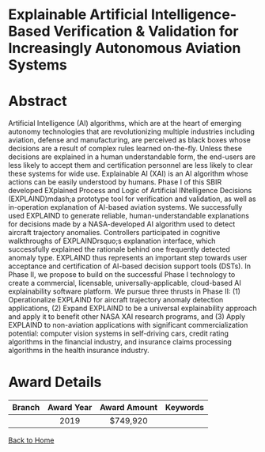 
Explainable Artificial Intelligence-Based Verification &amp; Validation for Increasingly Autonomous Aviation Systems
====================================================================================================================

# Abstract


Artificial Intelligence (AI) algorithms, which are at the heart of emerging autonomy technologies that are revolutionizing multiple industries including aviation, defense and manufacturing, are perceived as black boxes whose decisions are a result of complex rules learned on-the-fly. Unless these decisions are explained in a human understandable form, the end-users are less likely to accept them and certification personnel are less likely to clear these systems for wide use. Explainable AI (XAI) is an AI algorithm whose actions can be easily understood by humans. Phase I of this SBIR developed EXplained Process and Logic of Artificial INtelligence Decisions (EXPLAIND)mdash;a prototype tool for verification and validation, as well as in-operation explanation of AI-based aviation systems. We successfully used EXPLAIND to generate reliable, human-understandable explanations for decisions made by a NASA-developed AI algorithm used to detect aircraft trajectory anomalies. Controllers participated in cognitive walkthroughs of EXPLAINDrsquo;s explanation interface, which successfully explained the rationale behind one frequently detected anomaly type. EXPLAIND thus represents an important step towards user acceptance and certification of AI-based decision support tools (DSTs). In Phase II, we propose to build on the successful Phase I technology to create a commercial, licensable, universally-applicable, cloud-based AI explainability software platform. We pursue three thrusts in Phase II: (1) Operationalize EXPLAIND for aircraft trajectory anomaly detection applications, (2) Expand EXPLAIND to be a universal explainability approach and apply it to benefit other NASA XAI research programs, and (3) Apply EXPLAIND to non-aviation applications with significant commercialization potential: computer vision systems in self-driving cars, credit rating algorithms in the financial industry, and insurance claims processing algorithms in the health insurance industry.  

# Award Details

|Branch|Award Year|Award Amount|Keywords|
| :---: | :---: | :---: | :---: |
||2019|$749,920||
  
  


[Back to Home](https://github.com/chrischow/dod_sbir_awards#474)